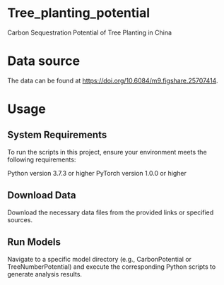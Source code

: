 # Tree_planting_potential
Carbon Sequestration Potential of Tree Planting in China

# Data source
The data can be found at https://doi.org/10.6084/m9.figshare.25707414.

# Usage

## System Requirements
To run the scripts in this project, ensure your environment meets the following requirements:

Python version 3.7.3 or higher
PyTorch version 1.0.0 or higher

## Download Data
Download the necessary data files from the provided links or specified sources.

## Run Models
Navigate to a specific model directory (e.g., CarbonPotential or TreeNumberPotential) and execute the corresponding Python scripts to generate analysis results.

